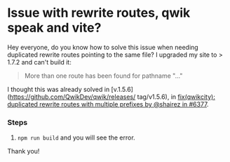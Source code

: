 # Issue with rewrite routes, qwik speak and vite?

Hey everyone, do you know how to solve this issue when needing duplicated rewrite routes pointing to the same file? I upgraded my site to > 1.7.2 and can't build it:

> More than one route has been found for pathname "..."

I thought this was already solved in [v.1.5.6](https://github.com/QwikDev/qwik/releases/
tag/v1.5.6), in [fix(qwikcity): duplicated rewrite routes with multiple prefixes by @shairez in #6377](https://github.com/QwikDev/qwik/pull/6377).

### Steps
1. `npm run build` and you will see the error.

Thank you!
